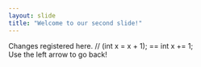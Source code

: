 ```yaml
---
layout: slide
title: "Welcome to our second slide!"
---
```

Changes registered here. // (int x = x + 1); == int x += 1;  
Use the left arrow to go back!

